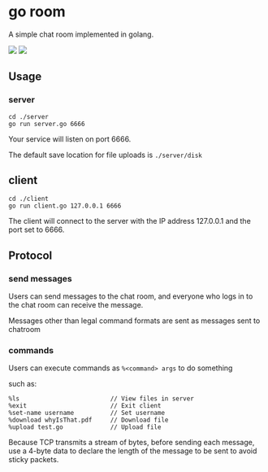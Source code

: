 # go room

A simple chat room implemented in golang.

![](https://img.shields.io/badge/language-golang-brightgreen.svg?style=plastic)	![](https://img.shields.io/github/license/JameyWoo/goroom?logo=goroom)	



## Usage

### server

```
cd ./server
go run server.go 6666
```

Your service will listen on port 6666.

The default save location for file uploads is `./server/disk` 



## client

```
cd ./client
go run client.go 127.0.0.1 6666
```

The client will connect to the server with the IP address 127.0.0.1 and the port set to 6666.



## Protocol

### send messages

Users can send messages to the chat room, and everyone who logs in to the chat room can receive the message.

Messages other than legal command formats are sent as messages sent to chatroom



### commands

Users can execute commands as `%<command> args` to do something

such as:
```
%ls                         // View files in server
%exit                       // Exit client
%set-name username          // Set username
%download whyIsThat.pdf     // Download file
%upload test.go             // Upload file
```

Because TCP transmits a stream of bytes, before sending each message, use a 4-byte data to declare the length of the message to be sent to avoid sticky packets.



